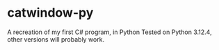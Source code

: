 # catwindow-py
A recreation of my first C# program, in Python
Tested on Python 3.12.4, other versions will probably work.
